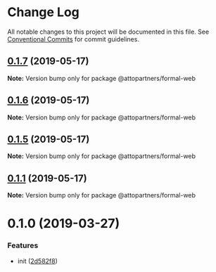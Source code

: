 # Change Log

All notable changes to this project will be documented in this file.
See [Conventional Commits](https://conventionalcommits.org) for commit guidelines.

## [0.1.7](https://github.com/kevinwolfcr/formal/compare/v0.1.6...v0.1.7) (2019-05-17)

**Note:** Version bump only for package @attopartners/formal-web

## [0.1.6](https://github.com/kevinwolfcr/formal/compare/v0.1.5...v0.1.6) (2019-05-17)

**Note:** Version bump only for package @attopartners/formal-web

## [0.1.5](https://github.com/kevinwolfcr/formal/compare/v0.1.4...v0.1.5) (2019-05-17)

**Note:** Version bump only for package @attopartners/formal-web

## [0.1.1](https://github.com/kevinwolfcr/formal/compare/v0.1.0...v0.1.1) (2019-05-17)

**Note:** Version bump only for package @attopartners/formal-web

# 0.1.0 (2019-03-27)

### Features

- init ([2d582f8](https://github.com/kevinwolfcr/formal/commit/2d582f8))
